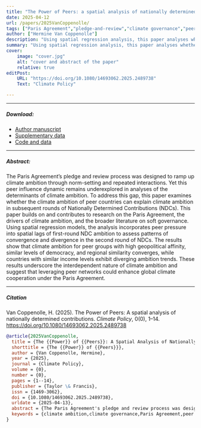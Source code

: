```yaml
---
title: "The Power of Peers: a spatial analysis of nationally determined contributions" 
date: 2025-04-12
url: /papers/2025VanCoppenolle/
tags: ["Paris Agreement","pledge-and-review","climate governance","peer groups","climate ambition","spatial regression"]
author: ["Hermine Van Coppenolle"]
description: "Using spatial regression analysis, this paper analyses whether countries' climate ambition levels are related to those of their peers." 
summary: "Using spatial regression analysis, this paper analyses whether countries' climate ambition levels are related to those of their peers. It finds that countries' ambition levels converge with that of countries with similar levels of democracy, geopolitical affinity, and region, whereas ambition levels diverge between peer groups based on level of development."
cover:
    image: "cover.jpg"
    alt: "cover and abstract of the paper"
    relative: true
editPost:
    URL: "https://doi.org/10.1080/14693062.2025.2489738"
    Text: "Climate Policy"

---
```


---

##### Download:

- [Author manuscript](AM_2025_VanCoppenolle.pdf)
- [Supplementary data](AM_SD_2025_VanCoppenolle.pdf)
- [Code and data](https://doi.org/10.5281/zenodo.12705494)

---

##### Abstract:

The Paris Agreement’s pledge and review process was designed to ramp up climate ambition through norm-setting and repeated interactions. Yet this peer influence dynamic remains underexplored in analyses of the determinants of climate ambition. To address this gap, this paper examines whether the climate ambition of peer countries can explain climate ambition in subsequent rounds of Nationally Determined Contributions (NDCs). This paper builds on and contributes to research on the Paris Agreement, the drivers of climate ambition, and the broader literature on soft governance. Using spatial regression models, the analysis incorporates peer pressure into spatial lags of first-round NDC ambition to assess patterns of convergence and divergence in the second round of NDCs. The results show that climate ambition for peer groups with high geopolitical affinity, similar levels of democracy, and regional similarity converges, while countries with similar income levels exhibit diverging ambition trends. These results underscore the interdependent nature of climate ambition and suggest that leveraging peer networks could enhance global climate cooperation under the Paris Agreement.

---

##### Citation

Van Coppenolle, H. (2025). The Power of Peers: A spatial analysis of nationally determined contributions. *Climate Policy*, 0(0), 1–14. https://doi.org/10.1080/14693062.2025.2489738

```BibTeX
@article{2025VanCoppenolle,
  title = {The {{Power}} of {{Peers}}: A Spatial Analysis of Nationally Determined Contributions},
  shorttitle = {The {{Power}} of {{Peers}}},
  author = {Van Coppenolle, Hermine},
  year = {2025},
  journal = {Climate Policy},
  volume = {0},
  number = {0},
  pages = {1--14},
  publisher = {Taylor \& Francis},
  issn = {1469-3062},
  doi = {10.1080/14693062.2025.2489738},
  urldate = {2025-04-13},
  abstract = {The Paris Agreement's pledge and review process was designed to ramp up climate ambition through norm-setting and repeated interactions. Yet this peer influence dynamic remains underexplored in analyses of the determinants of climate ambition. To address this gap, this paper examines whether the climate ambition of peer countries can explain climate ambition in subsequent rounds of Nationally Determined Contributions (NDCs). This paper builds on and contributes to research on the Paris Agreement, the drivers of climate ambition, and the broader literature on soft governance. Using spatial regression models, the analysis incorporates peer pressure into spatial lags of first-round NDC ambition to assess patterns of convergence and divergence in the second round of NDCs. The results show that climate ambition for peer groups with high geopolitical affinity, similar levels of democracy, and regional similarity converges, while countries with similar income levels exhibit diverging ambition trends. These results underscore the interdependent nature of climate ambition and suggest that leveraging peer networks could enhance global climate cooperation under the Paris Agreement. Although NDC formulation is a national matter, climate ambition is found to be interdependent across countries. It is therefore relevant to take this interdependence into account, yet this has thus far been underexplored. There is no peer relationship between multilateral interaction or participation in UNFCCC negotiation groups with climate ambition. It can therefore be helpful to strengthen or reconfigure the participatory regime surrounding the Paris Agreement to promote climate ambition among peers. Climate ambition is found to converge among peer countries based on democracy levels, regional location, and voting patterns in the United Nations General Assembly. Starting new or strengthening ongoing cooperation initiatives among these peer groups may be beneficial for raising climate ambition.},
  keywords = {climate ambition,climate governance,Paris Agreement,peer groups,pledge and review,spatial regression}
}


```

